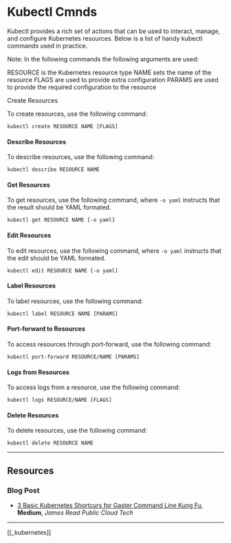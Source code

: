 # Kubectl Cmnds

Kubectl provides a rich set of actions that can be used to interact, manage, and configure Kubernetes resources. Below is a list of handy kubectl commands used in practice.

Note: In the following commands the following arguments are used:

RESOURCE is the Kubernetes resource type
NAME sets the name of the resource
FLAGS are used to provide extra configuration
PARAMS are used to provide the required configuration to the resource

Create Resources

<p>To create resources, use the following command:</p>
<pre><code class="lang-yaml">kubectl create RESOURCE NAME [FLAGS]
</code></pre>
<h4 id="describe-resources">Describe Resources</h4>
<p>To describe resources, use the following command:</p>
<pre><code class="lang-yaml">kubectl describe RESOURCE NAME 
</code></pre>
<h4 id="get-resources">Get Resources</h4>
<p>To get resources, use the following command, where <code>-o yaml</code> instructs that the result should be YAML formated. </p>
<pre><code class="lang-yaml">kubectl get RESOURCE NAME [-o yaml]
</code></pre>
<h4 id="edit-resources">Edit Resources</h4>
<p>To edit resources, use the following command, where <code>-o yaml</code> instructs that the edit should be YAML formated. </p>
<pre><code class="lang-yaml">kubectl edit RESOURCE NAME [-o yaml]
</code></pre>
<h4 id="label-resources">Label Resources</h4>
<p>To label resources, use the following command:</p>
<pre><code class="lang-yaml">kubectl label RESOURCE NAME [PARAMS]
</code></pre>
<h4 id="port-forward-to-resources">Port-forward to Resources</h4>
<p>To access resources through port-forward, use the following command:</p>
<pre><code class="lang-yaml">kubectl port-forward RESOURCE/NAME [PARAMS]
</code></pre>
<h4 id="logs-from-resources">Logs from Resources</h4>
<p>To access logs from a resource, use the following command:</p>
<pre><code class="lang-yaml">kubectl logs RESOURCE/NAME [FLAGS]
</code></pre>
<h4 id="delete-resources">Delete Resources</h4>
<p>To delete resources, use the following command:</p>
<pre><code class="lang-yaml">kubectl delete RESOURCE NAME
</code></pre>
</div></div>

---

## Resources

### Blog Post

- [3 Basic Kubernetes Shortcurs for Gaster Command Line Kung Fu](https://medium.com/james-reads-public-cloud-technology-blog/3-basic-kubernetes-shortcuts-for-faster-command-line-kung-fu-5c041295ea78), **Medium**, _James Read Public Cloud Tech_

---

[[_kubernetes]]
